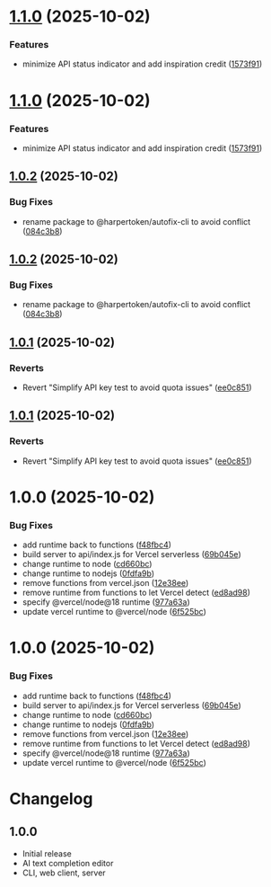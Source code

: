 # [1.1.0](https://github.com/harpertoken/autofix/compare/v1.0.2...v1.1.0) (2025-10-02)

### Features

- minimize API status indicator and add inspiration credit ([1573f91](https://github.com/harpertoken/autofix/commit/1573f9150eea2967e01d3072007be4439e6465a5))

# [1.1.0](https://github.com/harpertoken/autofix/compare/v1.0.2...v1.1.0) (2025-10-02)

### Features

- minimize API status indicator and add inspiration credit ([1573f91](https://github.com/harpertoken/autofix/commit/1573f9150eea2967e01d3072007be4439e6465a5))

## [1.0.2](https://github.com/harpertoken/autofix/compare/v1.0.1...v1.0.2) (2025-10-02)

### Bug Fixes

- rename package to @harpertoken/autofix-cli to avoid conflict ([084c3b8](https://github.com/harpertoken/autofix/commit/084c3b8207342b5a50f5a43fb9c493accfd3e45c))

## [1.0.2](https://github.com/harpertoken/autofix/compare/v1.0.1...v1.0.2) (2025-10-02)

### Bug Fixes

- rename package to @harpertoken/autofix-cli to avoid conflict ([084c3b8](https://github.com/harpertoken/autofix/commit/084c3b8207342b5a50f5a43fb9c493accfd3e45c))

## [1.0.1](https://github.com/harpertoken/autofix/compare/v1.0.0...v1.0.1) (2025-10-02)

### Reverts

- Revert "Simplify API key test to avoid quota issues" ([ee0c851](https://github.com/harpertoken/autofix/commit/ee0c851edb89c37dac019e107c907100f15483d7))

## [1.0.1](https://github.com/harpertoken/autofix/compare/v1.0.0...v1.0.1) (2025-10-02)

### Reverts

- Revert "Simplify API key test to avoid quota issues" ([ee0c851](https://github.com/harpertoken/autofix/commit/ee0c851edb89c37dac019e107c907100f15483d7))

# 1.0.0 (2025-10-02)

### Bug Fixes

- add runtime back to functions ([f48fbc4](https://github.com/harpertoken/autofix/commit/f48fbc49be88e0cfcb7e70dd4e62a51618fd5947))
- build server to api/index.js for Vercel serverless ([69b045e](https://github.com/harpertoken/autofix/commit/69b045ee372b4090d5e381fe83c300b52a1cb45a))
- change runtime to node ([cd660bc](https://github.com/harpertoken/autofix/commit/cd660bc396dead57960ac8a5cef709fce3414c83))
- change runtime to nodejs ([0fdfa9b](https://github.com/harpertoken/autofix/commit/0fdfa9b88677bae3839096d74ea830ddf36a9b16))
- remove functions from vercel.json ([12e38ee](https://github.com/harpertoken/autofix/commit/12e38eef4f18b408ae8dd2276ffd20dc470f0088))
- remove runtime from functions to let Vercel detect ([ed8ad98](https://github.com/harpertoken/autofix/commit/ed8ad98ad64e387c8a3b2dff0eca7adf604244b3))
- specify @vercel/node@18 runtime ([977a63a](https://github.com/harpertoken/autofix/commit/977a63ada9e2cc263c776dc39ae12ecfd627a640))
- update vercel runtime to @vercel/node ([6f525bc](https://github.com/harpertoken/autofix/commit/6f525bcba5bce63f5bcfd8cef363d7d6ea64115a))

# 1.0.0 (2025-10-02)

### Bug Fixes

- add runtime back to functions ([f48fbc4](https://github.com/harpertoken/autofix/commit/f48fbc49be88e0cfcb7e70dd4e62a51618fd5947))
- build server to api/index.js for Vercel serverless ([69b045e](https://github.com/harpertoken/autofix/commit/69b045ee372b4090d5e381fe83c300b52a1cb45a))
- change runtime to node ([cd660bc](https://github.com/harpertoken/autofix/commit/cd660bc396dead57960ac8a5cef709fce3414c83))
- change runtime to nodejs ([0fdfa9b](https://github.com/harpertoken/autofix/commit/0fdfa9b88677bae3839096d74ea830ddf36a9b16))
- remove functions from vercel.json ([12e38ee](https://github.com/harpertoken/autofix/commit/12e38eef4f18b408ae8dd2276ffd20dc470f0088))
- remove runtime from functions to let Vercel detect ([ed8ad98](https://github.com/harpertoken/autofix/commit/ed8ad98ad64e387c8a3b2dff0eca7adf604244b3))
- specify @vercel/node@18 runtime ([977a63a](https://github.com/harpertoken/autofix/commit/977a63ada9e2cc263c776dc39ae12ecfd627a640))
- update vercel runtime to @vercel/node ([6f525bc](https://github.com/harpertoken/autofix/commit/6f525bcba5bce63f5bcfd8cef363d7d6ea64115a))

# Changelog

## 1.0.0

- Initial release
- AI text completion editor
- CLI, web client, server
